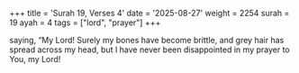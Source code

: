 +++
title = 'Surah 19, Verses 4'
date = '2025-08-27'
weight = 2254
surah = 19
ayah = 4
tags = ["lord", "prayer"]
+++

saying, “My Lord! Surely my bones have become brittle, and grey hair has spread across my head, but I have never been disappointed in my prayer to You, my Lord!